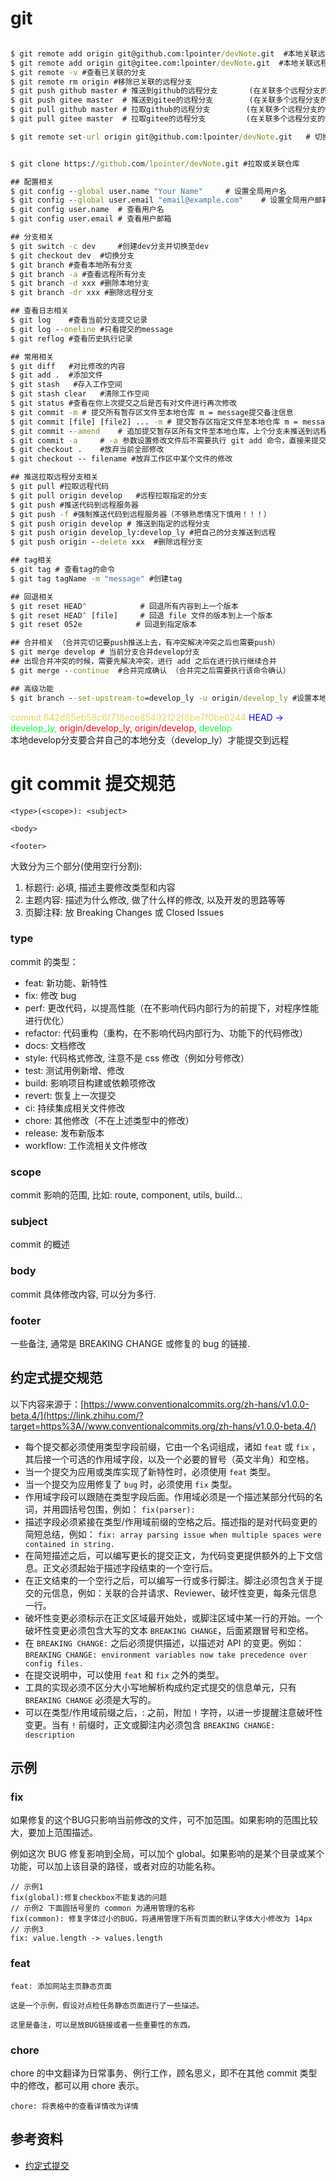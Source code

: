 # git

``` cmd

$ git remote add origin git@github.com:lpointer/devNote.git  #本地关联远程分支	(可关联多个远程分支)
$ git remote add origin git@gitee.com:lpointer/devNote.git  #本地关联远程分支	(可关联多个远程分支)
$ git remote -v #查看已关联的分支
$ git remote rm origin #移除已关联的远程分支
$ git push github master # 推送到github的远程分支		(在关联多个远程分支的情况下)
$ git push gitee master  # 推送到gitee的远程分支		(在关联多个远程分支的情况下) 
$ git pull github master # 拉取github的远程分支		(在关联多个远程分支的情况下) 
$ git pull gitee master  # 拉取gitee的远程分支			(在关联多个远程分支的情况下) 

$ git remote set-url origin git@github.com:lpointer/devNote.git   # 切换git源


$ git clone https://github.com/lpointer/devNote.git #拉取或关联仓库

## 配置相关
$ git config --global user.name "Your Name"		# 设置全局用户名
$ git config --global user.email "email@example.com"	# 设置全局用户邮箱
$ git config user.name  # 查看用户名
$ git config user.email # 查看用户邮箱

## 分支相关
$ git switch -c dev 	#创建dev分支并切换至dev
$ git checkout dev	#切换分支
$ git branch #查看本地所有分支
$ git branch -a #查看远程所有分支
$ git branch -d xxx	#删除本地分支
$ git branch -dr xxx #删除远程分支

## 查看日志相关
$ git log 	 #查看当前分支提交记录
$ git log --oneline #只看提交的message
$ git reflog #查看历史执行记录

## 常用相关
$ git diff   #对比修改的内容
$ git add .  #添加文件
$ git stash   #存入工作空间
$ git stash clear   #清除工作空间
$ git status #查看在你上次提交之后是否有对文件进行再次修改
$ git commit -m # 提交所有暂存区文件至本地仓库 m = message提交备注信息
$ git commit [file] [file2] ... -m # 提交暂存区指定文件至本地仓库 m = message提交备注信息
$ git commit --amend	# 追加提交暂存区所有文件至本地仓库，上个分支未推送到远程可以使用（不够熟悉情况下慎用！！！）
$ git commit -a		# -a 参数设置修改文件后不需要执行 git add 命令，直接来提交
$ git checkout .	#放弃当前全部修改
$ git checkout -- filename #放弃工作区中某个文件的修改

## 推送拉取远程分支相关
$ git pull #拉取远程代码
$ git pull origin develop	#远程拉取指定的分支
$ git push #推送代码到远程服务器
$ git push -f #强制推送代码到远程服务器（不够熟悉情况下慎用！！！）
$ git push origin develop # 推送到指定的远程分支
$ git push origin develop_ly:develop_ly #把自己的分支推送到远程
$ git push origin --delete xxx	#删除远程分支

## tag相关
$ git tag # 查看tag的命令
$ git tag tagName -m "message" #创建tag

## 回退相关
$ git reset HEAD^            # 回退所有内容到上一个版本  
$ git reset HEAD^ [file] 	 # 回退 file 文件的版本到上一个版本  
$ git reset 052e            # 回退到指定版本

## 合并相关	（合并完切记要push推送上去，有冲突解决冲突之后也需要push）
$ git merge develop # 当前分支合并develop分支
## 出现合并冲突的时候，需要先解决冲突，进行 add 之后在进行执行继续合并
$ git merge --continue	#合并完成确认 （合并完之后需要执行该命令确认） 

## 高级功能
$ git branch --set-upstream-to=develop_ly -u origin/develop_ly #设置本地的分支与远程的分支关联

```

<div>
    <span style="color:#e3d859">commit 642d85eb58c6f718ece85492122f8be7f0be6244</span>
    <span style="color:blue">HEAD -> </span>
    <span style="color:#00ff37">develop_ly, </span>
    <span style="color:red">origin/develop_ly, origin/develop, </span>
    <span style="color:#00ff37">develop </span>
</div>
本地develop分支要合并自己的本地分支（develop_ly）才能提交到远程



# git commit 提交规范

```text
<type>(<scope>): <subject>

<body>

<footer>
```

大致分为三个部分(使用空行分割):

1. 标题行: 必填, 描述主要修改类型和内容
2. 主题内容: 描述为什么修改, 做了什么样的修改, 以及开发的思路等等
3. 页脚注释: 放 Breaking Changes 或 Closed Issues

### type

commit 的类型：

- feat: 新功能、新特性  
- fix: 修改 bug
- perf: 更改代码，以提高性能（在不影响代码内部行为的前提下，对程序性能进行优化）
- refactor: 代码重构（重构，在不影响代码内部行为、功能下的代码修改）
- docs: 文档修改
- style: 代码格式修改, 注意不是 css 修改（例如分号修改）
- test: 测试用例新增、修改
- build: 影响项目构建或依赖项修改
- revert: 恢复上一次提交
- ci: 持续集成相关文件修改
- chore: 其他修改（不在上述类型中的修改）
- release: 发布新版本
- workflow: 工作流相关文件修改

### scope

commit 影响的范围, 比如: route, component, utils, build...

### subject

commit 的概述

### body

commit 具体修改内容, 可以分为多行.

### footer

一些备注, 通常是 BREAKING CHANGE 或修复的 bug 的链接.

## 约定式提交规范

以下内容来源于：[https://www.conventionalcommits.org/zh-hans/v1.0.0-beta.4/](https://link.zhihu.com/?target=https%3A//www.conventionalcommits.org/zh-hans/v1.0.0-beta.4/)

- 每个提交都必须使用类型字段前缀，它由一个名词组成，诸如 `feat` 或 `fix` ，其后接一个可选的作用域字段，以及一个必要的冒号（英文半角）和空格。
- 当一个提交为应用或类库实现了新特性时，必须使用 `feat` 类型。
- 当一个提交为应用修复了 `bug` 时，必须使用 `fix` 类型。
- 作用域字段可以跟随在类型字段后面。作用域必须是一个描述某部分代码的名词，并用圆括号包围，例如： `fix(parser):`
- 描述字段必须紧接在类型/作用域前缀的空格之后。描述指的是对代码变更的简短总结，例如： `fix: array parsing issue when multiple spaces were contained in string.`
- 在简短描述之后，可以编写更长的提交正文，为代码变更提供额外的上下文信息。正文必须起始于描述字段结束的一个空行后。
- 在正文结束的一个空行之后，可以编写一行或多行脚注。脚注必须包含关于提交的元信息，例如：关联的合并请求、Reviewer、破坏性变更，每条元信息一行。
- 破坏性变更必须标示在正文区域最开始处，或脚注区域中某一行的开始。一个破坏性变更必须包含大写的文本 `BREAKING CHANGE`，后面紧跟冒号和空格。
- 在 `BREAKING CHANGE:` 之后必须提供描述，以描述对 API 的变更。例如： `BREAKING CHANGE: environment variables now take precedence over config files.`
- 在提交说明中，可以使用 `feat` 和 `fix` 之外的类型。
- 工具的实现必须不区分大小写地解析构成约定式提交的信息单元，只有 `BREAKING CHANGE` 必须是大写的。
- 可以在类型/作用域前缀之后，: 之前，附加 `!` 字符，以进一步提醒注意破坏性变更。当有 `!` 前缀时，正文或脚注内必须包含 `BREAKING CHANGE: description`

## 示例

### fix

如果修复的这个BUG只影响当前修改的文件，可不加范围。如果影响的范围比较大，要加上范围描述。

例如这次 BUG 修复影响到全局，可以加个 global。如果影响的是某个目录或某个功能，可以加上该目录的路径，或者对应的功能名称。

```text
// 示例1
fix(global):修复checkbox不能复选的问题
// 示例2 下面圆括号里的 common 为通用管理的名称
fix(common): 修复字体过小的BUG，将通用管理下所有页面的默认字体大小修改为 14px
// 示例3
fix: value.length -> values.length
```

### feat

```text
feat: 添加网站主页静态页面

这是一个示例，假设对点检任务静态页面进行了一些描述。
 
这里是备注，可以是放BUG链接或者一些重要性的东西。
```

### chore

chore 的中文翻译为日常事务、例行工作，顾名思义，即不在其他 commit 类型中的修改，都可以用 chore 表示。

```text
chore: 将表格中的查看详情改为详情
```

## 参考资料

- [约定式提交](https://link.zhihu.com/?target=https%3A//www.conventionalcommits.org/zh-hans/v1.0.0-beta.4/)

